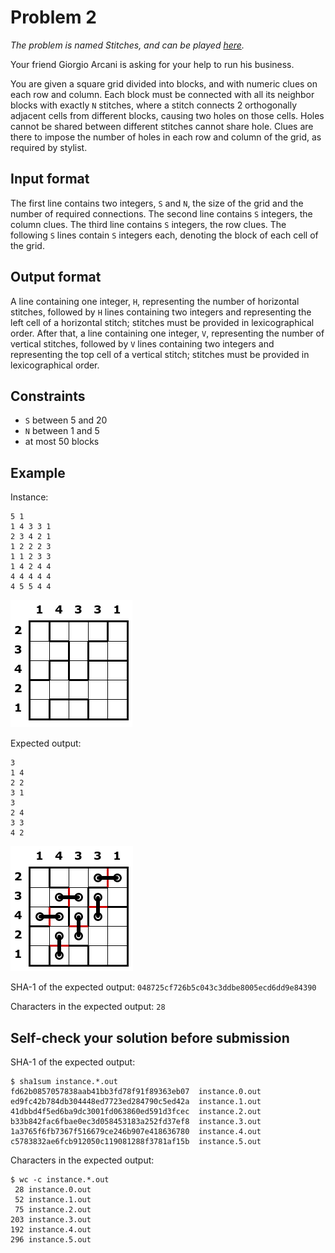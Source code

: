 # Problem 2

*The problem is named Stitches, and can be played [here](https://www.puzzle-stitches.com/).*

Your friend Giorgio Arcani is asking for your help to run his business.

You are given a square grid divided into blocks, and with numeric clues on each row and column.
Each block must be connected with all its neighbor blocks with exactly `N` stitches, where a stitch connects 2 orthogonally adjacent cells from different blocks, causing two holes on those cells.
Holes cannot be shared between different stitches cannot share hole.
Clues are there to impose the number of holes in each row and column of the grid, as required by stylist.


## Input format

The first line contains two integers, `S` and `N`, the size of the grid and the number of required connections.
The second line contains `S` integers, the column clues.
The third line contains `S` integers, the row clues.
The following `S` lines contain `S` integers each, denoting the block of each cell of the grid.


## Output format

A line containing one integer, `H`, representing the number of horizontal stitches, followed by `H` lines containing two integers and representing the left cell of a horizontal stitch;
stitches must be provided in lexicographical order.
After that, a line containing one integer, `V`, representing the number of vertical stitches, followed by `V` lines containing two integers and representing the top cell of a vertical stitch;
stitches must be provided in lexicographical order.


## Constraints

* `S` between 5 and 20
* `N` between 1 and 5
* at most 50 blocks


## Example

Instance:

```
5 1
1 4 3 3 1
2 3 4 2 1
1 2 2 2 3
1 1 2 3 3
1 4 2 4 4
4 4 4 4 4
4 5 5 4 4
```

![instance](example-in.png "Example instance")

Expected output:

```
3
1 4
2 2
3 1
3
2 4
3 3
4 2
```

![output](example-out.png "Example output")

SHA-1 of the expected output: `048725cf726b5c043c3ddbe8005ecd6dd9e84390`

Characters in the expected output: `28`


## Self-check your solution before submission

SHA-1 of the expected output:

```
$ sha1sum instance.*.out
fd62b0857057838aab41bb3fd78f91f89363eb07  instance.0.out
ed9fc42b784db304448ed7723ed284790c5ed42a  instance.1.out
41dbbd4f5ed6ba9dc3001fd063860ed591d3fcec  instance.2.out
b33b842fac6fbae0ec3d058453183a252fd37ef8  instance.3.out
1a3765f6fb7367f516679ce246b907e418636780  instance.4.out
c5783832ae6fcb912050c119081288f3781af15b  instance.5.out
```

Characters in the expected output:

```
$ wc -c instance.*.out
 28 instance.0.out
 52 instance.1.out
 75 instance.2.out
203 instance.3.out
192 instance.4.out
296 instance.5.out
```

